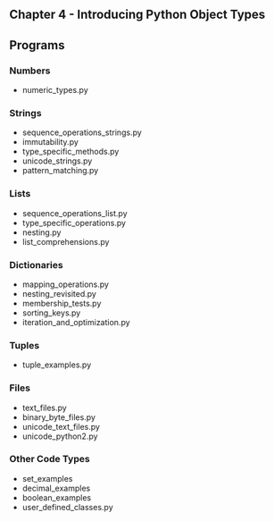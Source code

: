 ## Chapter 4 - Introducing Python Object Types

## Programs

### Numbers
* numeric\_types.py

### Strings
* sequence\_operations\_strings.py
* immutability.py
* type\_specific\_methods.py
* unicode\_strings.py
* pattern\_matching.py

### Lists
* sequence\_operations\_list.py
* type\_specific\_operations.py
* nesting.py
* list\_comprehensions.py

### Dictionaries 
* mapping\_operations.py
* nesting\_revisited.py
* membership\_tests.py
* sorting\_keys.py
* iteration\_and\_optimization.py

### Tuples
* tuple\_examples.py

### Files
* text\_files.py
* binary\_byte\_files.py
* unicode\_text\_files.py
* unicode\_python2.py

### Other Code Types
* set\_examples
* decimal\_examples
* boolean\_examples
* user\_defined\_classes.py
